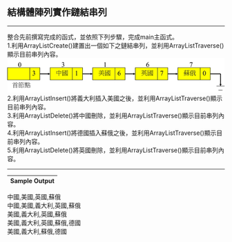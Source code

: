 ## 結構體陣列實作鏈結串列
----
整合先前撰寫完成的函式，並依照下列步驟，完成main主函式。<br>
1.利用ArrayListCreate()建置出一個如下之鏈結串列，並利用ArrayListTraverse()顯示目前串列內容。<br>
![](https://github.com/aiden00713/Data-Structure/blob/master/struct%20array%20linked%20list/question.jpg)<br>
2.利用ArrayListInsert()將義大利插入美國之後，並利用ArrayListTraverse()顯示目前串列內容。<br>
3.利用ArrayListDelete()將中國刪除，並利用ArrayListTraverse()顯示目前串列內容。<br>
4.利用ArrayListInsert()將德國插入蘇俄之後，並利用ArrayListTraverse()顯示目前串列內容。<br>
5.利用ArrayListDelete()將英國刪除，並利用ArrayListTraverse()顯示目前串列內容。<br>

----

|Sample Output |
| --- |
中國,美國,英國,蘇俄<br>中國,美國,義大利,英國,蘇俄<br>美國,義大利,英國,蘇俄<br>美國,義大利,英國,蘇俄,德國<br>美國,義大利,蘇俄,德國
